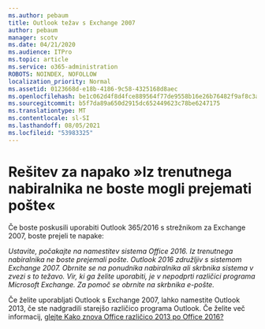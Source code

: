```yaml
---
ms.author: pebaum
title: Outlook težav s Exchange 2007
author: pebaum
manager: scotv
ms.date: 04/21/2020
ms.audience: ITPro
ms.topic: article
ms.service: o365-administration
ROBOTS: NOINDEX, NOFOLLOW
localization_priority: Normal
ms.assetid: 0123668d-e18b-4186-9c58-4325168d8aec
ms.openlocfilehash: be1c062d4f8d4fce889564f77de9558b16e26b76482f9af8c3a6b5e20966445a
ms.sourcegitcommit: b5f7da89a650d2915dc652449623c78be6247175
ms.translationtype: MT
ms.contentlocale: sl-SI
ms.lasthandoff: 08/05/2021
ms.locfileid: "53983325"
---
```

# <a name="solution-for-error-you-wont-be-able-to-receive-mail-from-a-current-mailbox"></a>Rešitev za napako »Iz trenutnega nabiralnika ne boste mogli prejemati pošte«
Če boste poskusili uporabiti Outlook 365/2016 s strežnikom za Exchange 2007, boste prejeli te napake:

*Ustavite, počakajte na namestitev sistema Office 2016. Iz trenutnega nabiralnika ne boste prejemali pošte. Outlook 2016 združljiv s sistemom Exchange 2007. Obrnite se na ponudnika nabiralnika ali skrbnika sistema v zvezi s to težavo. Vir, ki ga želite uporabiti, je v nepodprti različici programa Microsoft Exchange. Za pomoč se obrnite na skrbnika e-pošte.*

Če želite uporabljati Outlook s Exchange 2007, lahko namestite Outlook 2013, če ste nadgradili starejšo različico programa Outlook. Če želite več informacij, [glejte Kako znova Office različico 2013 po Office 2016?](https://support.office.com/article/a6ca92f4-cbb4-4609-9fdb-f8d3dd6812f3)